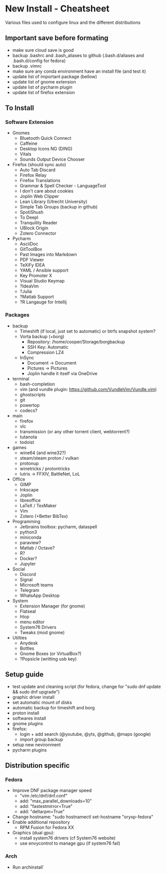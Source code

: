# New Install - Cheatsheet
Various files used to configure linux and the different distributions

## Important save before formating
- make sure cloud save is good
- backup .bashrc and .bash_aliases to github (.bash.d/aliases and .bash.d/config for fedora)
- backup .vimrc
- make sure any conda environment have an install file (and test it)
- update list of important package (bellow)
- update list of gnome extension
- update list of pycharm plugin
- update list of firefox extension

## To Install
### Software Extension
- Gnomes
    - Bluetooth Quick Connect
    - Caffeine
    - Desktop Icons NG (DING)
    - Vitals
    - Sounds Output Device Chooser
- Firefox (should sync auto)
    - Auto Tab Discard
    - Firefox Relay
    - Firefox Translations
    - Grammar & Spell Checker - LanguageTool
    - I don't care about cookies
    - Joplin Web Clipper
    - Lean Library (Utrecht University)
    - Simple Tab Groups (backup in github)
    - SpotiShush
    - To Deepl
    - Tranquility Reader
    - UBlock Origin
    - Zotero Connector
- Pycharm
    - AsciiDoc
    - GitToolBox
    - Past Images into Markdown
    - PDF Viewer
    - TeXiFy IDEA
    - YAML / Ansible support
    - Key Promoter X
    - Visual Studio Keymap
    - ?IdeaVim
    - ?Julia
    - ?Matlab Support
    - ?R Langauge for Intellij

### Packages
- backup
    - Timeshift (if local, just set to automatic) or btrfs snapshot system?
    - Vorta backup (+borg)
        - Repository: /home/cooper/Storage/borgbackup
        - SSH Key: Automatic
        - Compression LZ4
    - InSync
        - Document -> Document
        - Pictures -> Pictures
        - Joplin handle it itself via OneDrive
- terminal
    - bash-completion
    - vim (and vundle plugin: https://github.com/VundleVim/Vundle.vim)
    - ghostscripts
    - git
    - powertop
    - codecs?
- main
    - firefox
    - vlc
    - transmission (or any other torrent client, webtorrent?)
    - tutanota
    - todoist
- games
    - wine64 (and wine32?)
    - steam/steam proton / vulkan
    - protonup
    - winetricks / protontricks
    - lutris -> FFXIV, BattleNet, LoL
- Office
    - GIMP
    - Inkscape
    - Joplin
    - libreoffice
    - LaTeX / TexMaker
    - Vim
    - Zotero (+Better BibTex)
- Programming
    - Jetbrains toolbox: pycharm, dataspell
    - python3
    - miniconda
    - paraview?
    - Matlab / Octave?
    - R?
    - Docker?
    - Jupyter
- Social
    - Discord
    - Signal
    - Microsoft teams
    - Telegram
    - WhatsApp Desktop
- System
    - Extension Manager (for gnome)
    - Flatseal
    - htop
    - menu editor
    - System76 Drivers
    - Tweaks (mod gnome)
- Utilties
    - Anydesk
    - Bottles
    - Gnome Boxes (or VirtualBox?)
    - ?Popsicle (writting usb key)

## Setup guide
- test update and cleaning script (for fedora, change for "sudo dnf update && sudo dnf upgrade")
- graphic driver install
- set automatic mount of disks
- automatic backup for timeshift and borg
- proton install 
- softwares install
- gnome plugins
- firefox: 
    - login + add search (@youtube, @yts, @github, @maps (google)
    - import group backup
- setup new nevironment
- pycharm plugins


## Distribution specific
### Fedora
- Improve DNF package manager speed
    - "vim /etc/dnf/dnf.conf"
    - add: "max_parallel_downloads=10"
    - add: "fastestmirror=True"
    - add: "deltarpm=True"
- Change hostname: "sudo hostnamectl set-hostname "oryxp-fedora"
- Enable additional repository
    - RPM Fusion for Fedora XX
- Graphics (dual gpu):
    - install system76 drivers (cf System76 website)
    - use envycontrol to manage gpu (if system76 fail)
    
### Arch
- Run archinstall`
